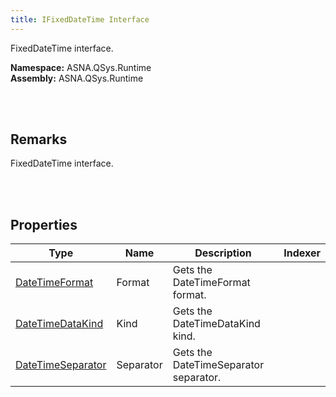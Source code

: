 ```yaml
---
title: IFixedDateTime Interface
---
```


FixedDateTime interface.

**Namespace:** ASNA.QSys.Runtime <br/>
**Assembly:** ASNA.QSys.Runtime

<br>
<br>

## Remarks

FixedDateTime interface.

[//]: # ($$TODO: Complete the Remarks section.)

<br>
<br>

## Properties

| Type | Name | Description | Indexer
| --- | --- | --- | --- 
| [DateTimeFormat]($$TODO-ASNA.DataGate.Common.DateTimeFormat.html) | Format | Gets the DateTimeFormat format. | 
| [DateTimeDataKind](/reference/asna-qsys-runtime/date-time-data-kind.html) | Kind | Gets the DateTimeDataKind kind. | 
| [DateTimeSeparator](/reference/asna-qsys-runtime/asnaq-sys-runtime/classes/date-time-separator.html) | Separator | Gets the DateTimeSeparator separator. | 

<br>
<br>

